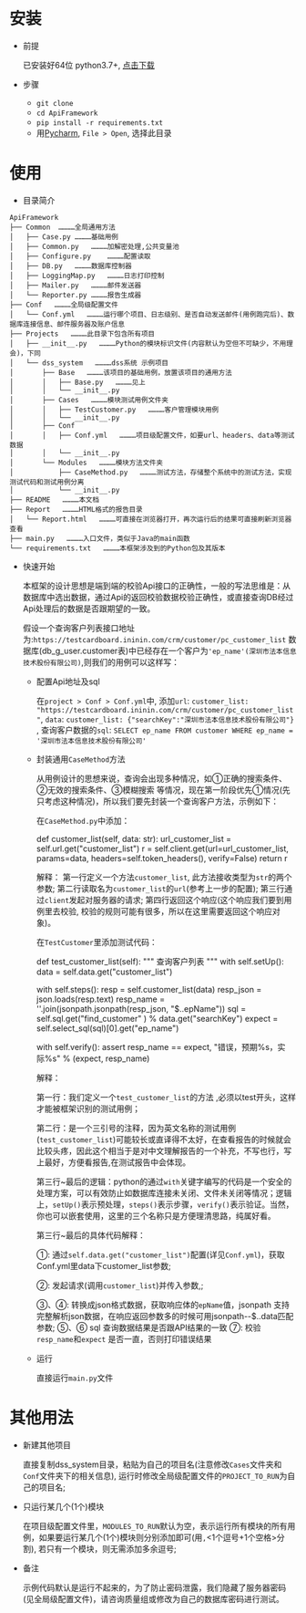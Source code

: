 
# 安装
- 前提

    已安装好64位 python3.7+, [点击下载](https://www.python.org/downloads/windows/)
- 步骤

    - `git clone `
    - `cd ApiFramework`
    - `pip install -r requirements.txt`
    - 用[Pycharm](https://www.jetbrains.com/pycharm/), `File > Open`, 选择此目录
    
# 使用
 - 目录简介
 ```
ApiFramework
├── Common  …………全局通用方法
│   ├── Case.py …………基础用例
│   ├── Common.py   …………加解密处理,公共变量池
│   ├── Configure.py    …………配置读取
│   ├── DB.py   …………数据库控制器
│   ├── LoggingMap.py   …………日志打印控制
│   ├── Mailer.py   …………邮件发送器
│   └── Reporter.py …………报告生成器
├── Conf   …………全局级配置文件
│   └── Conf.yml   …………运行哪个项目、日志级别、是否自动发送邮件(用例跑完后)、数据库连接信息、邮件服务器及账户信息
├── Projects   …………此目录下包含所有项目
│   ├── __init__.py   …………Python的模块标识文件(内容默认为空但不可缺少，不用理会)，下同
│   └── dss_system   …………dss系统 示例项目  
│       ├── Base   …………该项目的基础用例，放置该项目的通用方法
│       │   ├── Base.py   …………见上
│       │   └── __init__.py
│       ├── Cases   …………模块测试用例文件夹
│       │   ├── TestCustomer.py   …………客户管理模块用例
│       │   └── __init__.py
│       ├── Conf
│       │   ├── Conf.yml   …………项目级配置文件，如要url、headers、data等测试数据
│       │   └── __init__.py
│       └── Modules   …………模块方法文件夹
│           ├── CaseMethod.py   …………测试方法，存储整个系统中的测试方法，实现测试代码和测试用例分离
│           └── __init__.py
├── README   …………本文档
├── Report   …………HTML格式的报告目录
│   └── Report.html   …………可直接在浏览器打开，再次运行后的结果可直接刷新浏览器查看
├── main.py   …………入口文件，类似于Java的main函数
└── requirements.txt   …………本框架涉及到的Python包及其版本
 ```
 - 快速开始
    
    本框架的设计思想是端到端的校验Api接口的正确性，一般的写法思维是：从数据库中选出数据，通过Api的返回校验数据校验正确性，或直接查询DB经过Api处理后的数据是否跟期望的一致。
    
    假设一个查询客户列表接口地址为:`https://testcardboard.ininin.com/crm/customer/pc_customer_list` 数据库(db_g_user.customer表)中已经存在一个客户为`'ep_name'(深圳市法本信息技术股份有限公司)`,则我们的用例可以这样写：       
    - 配置Api地址及sql

        在`project > Conf > Conf.yml`中, 添加`url`: `customer_list: "https://testcardboard.ininin.com/crm/customer/pc_customer_list"`, `data`: `customer_list: {"searchKey":"深圳市法本信息技术股份有限公司"}`  , 查询客户数据的`sql`: `SELECT ep_name FROM customer WHERE ep_name = '深圳市法本信息技术股份有限公司'`
        
    - 封装通用`CaseMethod`方法
    
        从用例设计的思想来说，查询会出现多种情况，如①正确的搜索条件、②无效的搜索条件、③模糊搜索  等情况，现在第一阶段优先①情况(先只考虑这种情况)，所以我们要先封装一个查询客户方法，示例如下：
        
        在`CaseMethod.py`中添加：
      
        def customer_list(self, data: str):
            url_customer_list = self.url.get("customer_list")
            r = self.client.get(url=url_customer_list, params=data, headers=self.token_headers(), verify=False)
            return r
  
        解释：
        第一行定义一个方法`customer_list`, 此方法接收类型为`str`的两个参数; 第二行读取名为`customer_list`的`url`(参考上一步的配置); 第三行通过`client`发起对服务器的请求; 第四行返回这个响应(这个响应我们要到用例里去校验, 校验的规则可能有很多，所以在这里需要返回这个响应对象)。
        
        在`TestCustomer`里添加测试代码：

        def test_customer_list(self):
        """ 查询客户列表 """
        with self.setUp():
            data = self.data.get("customer_list")

        with self.steps():
            resp = self.customer_list(data)
            resp_json = json.loads(resp.text)
            resp_name = ''.join(jsonpath.jsonpath(resp_json, "$..epName"))
            sql = self.sql.get("find_customer" ) % data.get("searchKey")
            expect = self.select_sql(sql)[0].get("ep_name")

        with self.verify():
            assert resp_name == expect, "错误，预期%s，实际%s" % (expect, resp_name)                  
      
      解释：
      
      第一行：我们定义一个`test_customer_list`的方法 ,必须以test开头，这样才能被框架识别的测试用例；

      第二行：是一个三引号的注释，因为英文名称的测试用例(`test_customer_list`)可能较长或直译得不太好，在查看报告的时候就会比较头疼，因此这个相当于是对中文理解报告的一个补充，不写也行，写上最好，方便看报告,在测试报告中会体现。
      
      第三行~最后的逻辑：python的通过`with`关键字编写的代码是一个安全的处理方案，可以有效防止如数据库连接未关闭、文件未关闭等情况；逻辑上，`setUp()`表示预处理，`steps()`表示步骤，`verify()`表示验证。当然，你也可以嵌套使用，这里的三个名称只是方便理清思路，纯属好看。
      
      第三行~最后的具体代码解释：
      
        ①: 通过`self.data.get("customer_list")`配置(详见`Conf.yml`)，获取Conf.yml里data下customer_list参数;
        
        ②: 发起请求(调用`customer_list`)并传入参数,;
      
        ③、④: 转换成json格式数据，获取响应体的`epName`值，jsonpath 支持完整解析json数据，在响应返回参数多的时候可用jsonpath--$..data匹配参数;
        ⑤、⑥ sql 查询数据结果是否跟API结果的一致
        ⑦: 校验`resp_name`和`expect` 是否一直，否则打印错误结果
    - 运行
        
        直接运行`main.py`文件
 
 
# 其他用法
- 新建其他项目

    直接复制dss_system目录，粘贴为自己的项目名(注意修改`Cases`文件夹和`Conf`文件夹下的相关信息), 运行时修改全局级配置文件的`PROJECT_TO_RUN`为自己的项目名;
- 只运行某几个(1个)模块
    
    在项目级配置文件里，`MODULES_TO_RUN`默认为空，表示运行所有模块的所有用例，如果要运行某几个(1个)模块则分别添加即可(用`,`<1个逗号+1个空格>分割), 若只有一个模块，则无需添加多余逗号;
- 备注
    
    示例代码默认是运行不起来的，为了防止密码泄露，我们隐藏了服务器密码(见全局级配置文件)，请咨询质量组或修改为自己的数据库密码进行测试。
      